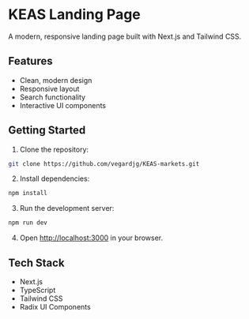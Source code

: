 # KEAS Landing Page

A modern, responsive landing page built with Next.js and Tailwind CSS.

## Features
- Clean, modern design
- Responsive layout
- Search functionality
- Interactive UI components

## Getting Started

1. Clone the repository:
```bash
git clone https://github.com/vegardjg/KEAS-markets.git
```

2. Install dependencies:
```bash
npm install
```

3. Run the development server:
```bash
npm run dev
```

4. Open [http://localhost:3000](http://localhost:3000) in your browser.

## Tech Stack
- Next.js
- TypeScript
- Tailwind CSS
- Radix UI Components 